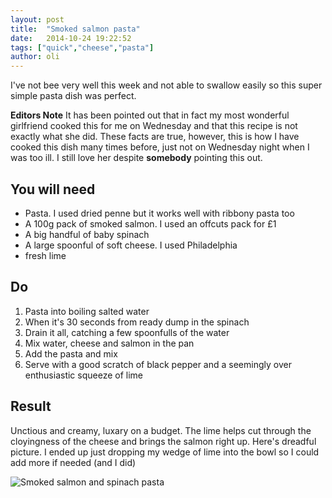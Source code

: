 ```yaml
---
layout: post
title:  "Smoked salmon pasta"
date:   2014-10-24 19:22:52
tags: ["quick","cheese","pasta"]
author: oli
---
```


I've not bee very well this week and not able to swallow easily so this super simple pasta dish was perfect.

**Editors Note**
It has been pointed out that in fact my most wonderful girlfriend cooked this for me on Wednesday and that this recipe is not exactly what she did.  These facts are true, however, this is how I have cooked this dish many times before, just not on Wednesday night when I was too ill.  I still love her despite **somebody** pointing this out.

## You will need

* Pasta.  I used dried penne but it works well with ribbony pasta too
* A 100g pack of smoked salmon.  I used an offcuts pack for £1
* A big handful of baby spinach
* A large spoonful of soft cheese. I used Philadelphia
* fresh lime

## Do

1. Pasta into boiling salted water
2. When it's 30 seconds from ready dump in the spinach
3. Drain it all, catching a few spoonfulls of the water
4. Mix water, cheese and salmon in the pan
5. Add the pasta and mix
6. Serve with a good scratch of black pepper and a seemingly over enthusiastic squeeze of lime

## Result

Unctious and creamy, luxary on a budget.  The lime helps cut through the cloyingness of the cheese and brings the salmon right up.  Here's  dreadful picture.  I ended up just dropping my wedge of lime into the bowl so I could add more if needed (and I did)

![Smoked salmon and spinach pasta](/images/blog/smoked_salmon_spinch_pasta.jpg "Sorry for the potato quality photo")